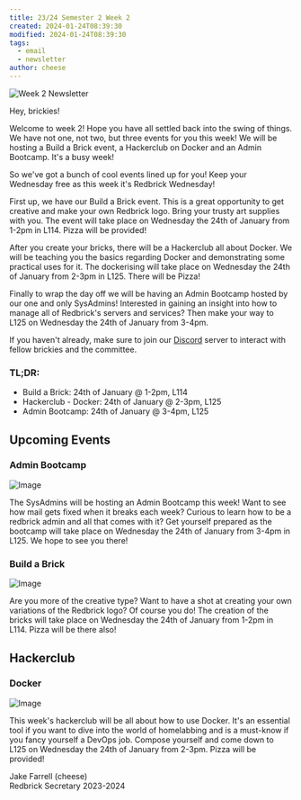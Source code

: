```yaml
---
title: 23/24 Semester 2 Week 2 
created: 2024-01-24T08:39:30
modified: 2024-01-24T08:39:30
tags:
  - email
  - newsletter
author: cheese
---
```


![Week 2 Newsletter](https://i.imgur.com/VtKuqn4.gif)



Hey, brickies!

Welcome to week 2! Hope you have all settled back into the swing of things. We have not one, not two, but three events for you this week! We will be hosting a Build a Brick event, a Hackerclub on Docker and an Admin Bootcamp. It's a busy week!


So we've got a bunch of cool events lined up for you! Keep your Wednesday free as this week it's Redbrick Wednesday!

First up, we have our Build a Brick event. This is a great opportunity to get creative and make your own Redbrick logo. Bring your trusty art supplies with you. The event will take place on Wednesday the 24th of January from 1-2pm in L114. Pizza will be provided!

After you create your bricks, there will be a Hackerclub all about Docker. We will be teaching you the basics regarding Docker and demonstrating some practical uses for it. The dockerising will take place on Wednesday the 24th of January from 2-3pm in L125. There will be Pizza!

Finally to wrap the day off we will be having an Admin Bootcamp hosted by our one and only SysAdmins! Interested in gaining an insight into how to manage all of Redbrick's servers and services? Then make your way to L125 on Wednesday the 24th of January from 3-4pm.

If you haven't already, make sure to join our [Discord](https://chat.redbrick.dcu.ie/) server to interact with fellow brickies and the committee.

### TL;DR:

- Build a Brick: 24th of January @ 1-2pm, L114
- Hackerclub - Docker: 24th of January @ 2-3pm, L125
- Admin Bootcamp: 24th of January @ 3-4pm, L125



## Upcoming Events


### Admin Bootcamp

![Image](https://cdn.discordapp.com/attachments/897234572608159774/1198759367151976599/Blue_Modern_Technology_Intro_YouTube_Video_.gif?ex=65c012a9&is=65ad9da9&hm=06245d8a8c92c7a3465777b9c9736c0a31b20c69c72f9d5d74385333584c361c&)



The SysAdmins will be hosting an Admin Bootcamp this week! Want to see how mail gets fixed when it breaks each week? Curious to learn how to be a redbrick admin and all that comes with it? Get yourself prepared as the bootcamp will take place on Wednesday the 24th of January from 3-4pm in L125. We hope to see you there!




### Build a Brick

![Image](https://cdn.discordapp.com/attachments/897234572608159774/1198753918914666526/image0.jpg?ex=65c00d96&is=65ad9896&hm=b5435b3fd9770e41565dc958ad790f498564d2c136c2296b4e268d7b0ac583e3&)



Are you more of the creative type? Want to have a shot at creating your own variations of the Redbrick logo? Of course you do! The creation of the bricks will take place on Wednesday the 24th of January from 1-2pm in L114. Pizza will be there also!




## Hackerclub





### Docker

![Image](https://cdn.discordapp.com/attachments/897234572608159774/1198755925910110298/authentic_leather_4.gif?ex=65c00f74&is=65ad9a74&hm=a45aecea9f4b027b081d45ce547b1489ac9ac28628d3fb9020e1b261507fe3c0&)



This week's hackerclub will be all about how to use Docker. It's an essential tool if you want to dive into the world of homelabbing and is a must-know if you fancy yourself a DevOps job. Compose yourself and come down to L125 on Wednesday the 24th of January from 2-3pm. Pizza will be provided!





Jake Farrell (cheese)\
Redbrick Secretary 2023-2024

